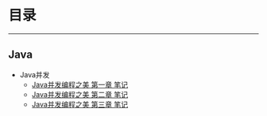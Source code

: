 # 目录
---

## Java
  - Java并发
    * [Java并发编程之美 第一章 笔记](java_thread1/unit1.md)
	* [Java并发编程之美 第二章 笔记](java_thread1/unit2.md)
	* [Java并发编程之美 第三章 笔记](java_thread1/unit3.md)